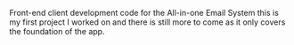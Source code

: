 Front-end client development code for the All-in-one Email System
this is my first project I worked on and there is still more to come as it only covers the foundation of the app.
